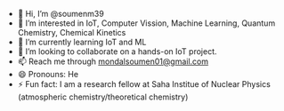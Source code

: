 - 👋 Hi, I’m @soumenm39
- 👀 I’m interested in IoT, Computer Vission, Machine Learning, Quantum Chemistry, Chemical Kinetics
- 🌱 I’m currently learning IoT and ML
- 💞️ I’m looking to collaborate on a hands-on IoT project. 
- 📫 Reach me through mondalsoumen01@gmail.com 
- 😄 Pronouns: He
- ⚡ Fun fact: I am a research fellow at Saha Institue of Nuclear Physics (atmospheric chemistry/theoretical chemistry)

<!---
soumenm39/soumenm39 is a ✨ special ✨ repository because its `README.md` (this file) appears on your GitHub profile.
You can click the Preview link to take a look at your changes.
--->
